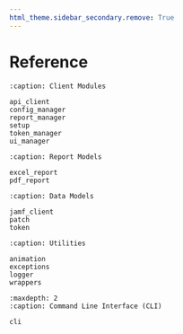 ```yaml
---
html_theme.sidebar_secondary.remove: True
---
```


# Reference

```{toctree}
:caption: Client Modules

api_client
config_manager
report_manager
setup
token_manager
ui_manager
```

```{toctree}
:caption: Report Models

excel_report
pdf_report
```

```{toctree}
:caption: Data Models

jamf_client
patch
token
```

```{toctree}
:caption: Utilities

animation
exceptions
logger
wrappers
```

```{toctree}
:maxdepth: 2
:caption: Command Line Interface (CLI)

cli
```
